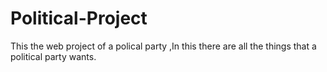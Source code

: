 # Political-Project
This the web project of a polical party ,In this there are all the things that a political party wants.
